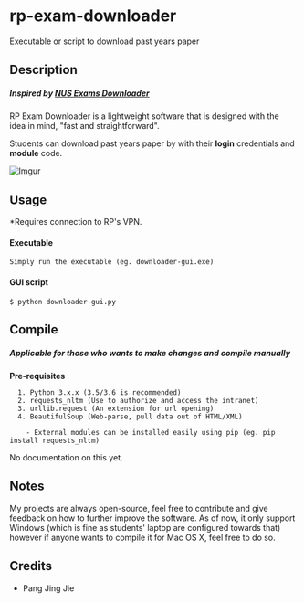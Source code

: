 # rp-exam-downloader
Executable or script to download past years paper

## Description 
##### Inspired by [NUS Exams Downloader](https://github.com/nusmodifications/nus-exams-downloader)

RP Exam Downloader is a lightweight software that is designed with the idea in mind, "fast and straightforward".

Students can download past years paper by with their **login** credentials and **module** code.

![Imgur](https://i.imgur.com/jiJPNB0.png)


## Usage

*Requires connection to RP's VPN.

#### Executable

```Simply run the executable (eg. downloader-gui.exe)```

#### GUI script

```$ python downloader-gui.py```

## Compile
##### Applicable for those who wants to make changes and compile manually

**Pre-requisites**
```
  1. Python 3.x.x (3.5/3.6 is recommended)
  2. requests_nltm (Use to authorize and access the intranet)
  3. urllib.request (An extension for url opening)
  4. BeautifulSoup (Web-parse, pull data out of HTML/XML)
  
    - External modules can be installed easily using pip (eg. pip install requests_nltm)
```

No documentation on this yet.

## Notes
My projects are always open-source, feel free to contribute and give feedback on how to further improve the software.
As of now, it only support Windows (which is fine as students' laptop are configured towards that) however if anyone wants
to compile it for Mac OS X, feel free to do so.

## Credits

- Pang Jing Jie
